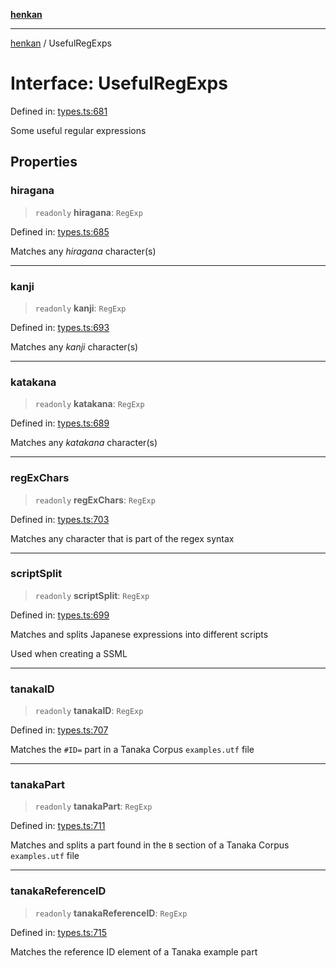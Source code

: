 [**henkan**](../README.md)

***

[henkan](../README.md) / UsefulRegExps

# Interface: UsefulRegExps

Defined in: [types.ts:681](https://github.com/Ronokof/Henkan/blob/98f666aefeafaf05969bb220cc1183df13aaacbd/src/types.ts#L681)

Some useful regular expressions

## Properties

### hiragana

> `readonly` **hiragana**: `RegExp`

Defined in: [types.ts:685](https://github.com/Ronokof/Henkan/blob/98f666aefeafaf05969bb220cc1183df13aaacbd/src/types.ts#L685)

Matches any *hiragana* character(s)

***

### kanji

> `readonly` **kanji**: `RegExp`

Defined in: [types.ts:693](https://github.com/Ronokof/Henkan/blob/98f666aefeafaf05969bb220cc1183df13aaacbd/src/types.ts#L693)

Matches any *kanji* character(s)

***

### katakana

> `readonly` **katakana**: `RegExp`

Defined in: [types.ts:689](https://github.com/Ronokof/Henkan/blob/98f666aefeafaf05969bb220cc1183df13aaacbd/src/types.ts#L689)

Matches any *katakana* character(s)

***

### regExChars

> `readonly` **regExChars**: `RegExp`

Defined in: [types.ts:703](https://github.com/Ronokof/Henkan/blob/98f666aefeafaf05969bb220cc1183df13aaacbd/src/types.ts#L703)

Matches any character that is part of the regex syntax

***

### scriptSplit

> `readonly` **scriptSplit**: `RegExp`

Defined in: [types.ts:699](https://github.com/Ronokof/Henkan/blob/98f666aefeafaf05969bb220cc1183df13aaacbd/src/types.ts#L699)

Matches and splits Japanese expressions into different scripts

Used when creating a SSML

***

### tanakaID

> `readonly` **tanakaID**: `RegExp`

Defined in: [types.ts:707](https://github.com/Ronokof/Henkan/blob/98f666aefeafaf05969bb220cc1183df13aaacbd/src/types.ts#L707)

Matches the `#ID=` part in a Tanaka Corpus `examples.utf` file

***

### tanakaPart

> `readonly` **tanakaPart**: `RegExp`

Defined in: [types.ts:711](https://github.com/Ronokof/Henkan/blob/98f666aefeafaf05969bb220cc1183df13aaacbd/src/types.ts#L711)

Matches and splits a part found in the `B` section of a Tanaka Corpus `examples.utf` file

***

### tanakaReferenceID

> `readonly` **tanakaReferenceID**: `RegExp`

Defined in: [types.ts:715](https://github.com/Ronokof/Henkan/blob/98f666aefeafaf05969bb220cc1183df13aaacbd/src/types.ts#L715)

Matches the reference ID element of a Tanaka example part
